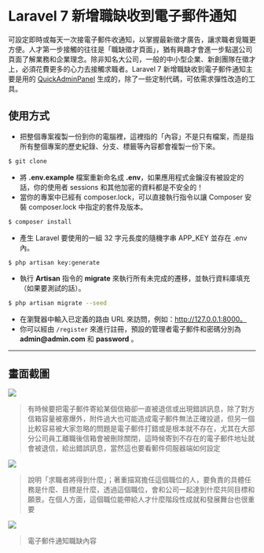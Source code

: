 # Laravel 7 新增職缺收到電子郵件通知

可設定即時或每天一次接電子郵件收通知，以掌握最新徵才廣告，讓求職者覓職更方便。人才第一步接觸的往往是「職缺徵才頁面」，猶有興趣才會進一步點選公司頁面了解業務和企業理念。除非知名大公司，一般的中小型企業、新創團隊在徵才上，必須花費更多的心力去接觸求職者。Laravel 7 新增職缺收到電子郵件通知主要是用的 [QuickAdminPanel](https://quickadminpanel.com) 生成的，除了一些定制代碼，可依需求彈性改造的工具。

## 使用方式
- 把整個專案複製一份到你的電腦裡，這裡指的「內容」不是只有檔案，而是指所有整個專案的歷史紀錄、分支、標籤等內容都會複製一份下來。
```sh
$ git clone
```
- 將 __.env.example__ 檔案重新命名成 __.env__，如果應用程式金鑰沒有被設定的話，你的使用者 sessions 和其他加密的資料都是不安全的！
- 當你的專案中已經有 composer.lock，可以直接執行指令以讓 Composer 安裝 composer.lock 中指定的套件及版本。
```sh
$ composer install
```
- 產生 Laravel 要使用的一組 32 字元長度的隨機字串 APP_KEY 並存在 .env 內。
```sh
$ php artisan key:generate
```
- 執行 __Artisan__ 指令的 __migrate__ 來執行所有未完成的遷移，並執行資料庫填充（如果要測試的話）。
```sh
$ php artisan migrate --seed
```
- 在瀏覽器中輸入已定義的路由 URL 來訪問，例如：http://127.0.0.1:8000。
- 你可以經由 `/register` 來進行註冊，預設的管理者電子郵件和密碼分別為 __admin@admin.com__ 和 __password__ 。

----
## 畫面截圖
![](https://i.imgur.com/LIath5S.png)
> 有時候要把電子郵件寄給某個信箱卻一直被退信或出現錯誤訊息，除了對方信箱容量被塞爆外，附件過大也可能造成電子郵件無法正確投遞，但另一個比較容易被大家忽略的問題是電子郵件打錯或是根本就不存在，尤其在大部分公司員工離職後信箱會被刪除關閉，這時候寄到不存在的電子郵件地址就會被退信，給出錯誤訊息，當然這也要看郵件伺服器端如何設定

![](https://i.imgur.com/7dSfsm4.png)
> 說明「求職者將得到什麼」；著重描寫擔任這個職位的人，要負責的具體任務是什麼、目標是什麼，透過這個職位，會和公司一起達到什麼共同目標和願景。在個人方面，這個職位能帶給人才什麼階段性成就和發展舞台也很重要

![](https://i.imgur.com/S42afy4.png)
> 電子郵件通知職缺內容
